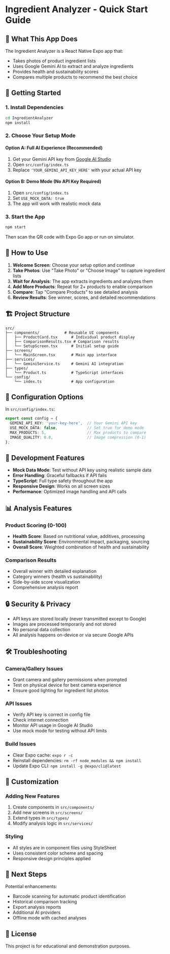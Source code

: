 # Ingredient Analyzer - Quick Start Guide

## 🎯 What This App Does

The Ingredient Analyzer is a React Native Expo app that:
- Takes photos of product ingredient lists
- Uses Google Gemini AI to extract and analyze ingredients
- Provides health and sustainability scores
- Compares multiple products to recommend the best choice

## 🚀 Getting Started

### 1. Install Dependencies
```bash
cd IngredientAnalyzer
npm install
```

### 2. Choose Your Setup Mode

#### Option A: Full AI Experience (Recommended)
1. Get your Gemini API key from [Google AI Studio](https://aistudio.google.com/app/apikey)
2. Open `src/config/index.ts`
3. Replace `'YOUR_GEMINI_API_KEY_HERE'` with your actual API key

#### Option B: Demo Mode (No API Key Required)
1. Open `src/config/index.ts`
2. Set `USE_MOCK_DATA: true`
3. The app will work with realistic mock data

### 3. Start the App
```bash
npm start
```

Then scan the QR code with Expo Go app or run on simulator.

## 📱 How to Use

1. **Welcome Screen**: Choose your setup option and continue
2. **Take Photos**: Use "Take Photo" or "Choose Image" to capture ingredient lists
3. **Wait for Analysis**: The app extracts ingredients and analyzes them
4. **Add More Products**: Repeat for 2+ products to enable comparison
5. **Compare**: Tap "Compare Products" to see detailed analysis
6. **Review Results**: See winner, scores, and detailed recommendations

## 🏗️ Project Structure

```
src/
├── components/           # Reusable UI components
│   ├── ProductCard.tsx      # Individual product display
│   ├── ComparisonResults.tsx # Comparison results
│   └── SetupScreen.tsx      # Initial setup guide
├── screens/
│   └── MainScreen.tsx       # Main app interface
├── services/
│   └── GeminiService.ts     # Gemini AI integration
├── types/
│   └── Product.ts           # TypeScript interfaces
└── config/
    └── index.ts             # App configuration
```

## 🔧 Configuration Options

In `src/config/index.ts`:

```typescript
export const config = {
  GEMINI_API_KEY: 'your-key-here',  // Your Gemini API key
  USE_MOCK_DATA: false,             // Set true for demo mode
  MAX_PRODUCTS: 5,                  // Max products to compare
  IMAGE_QUALITY: 0.8,               // Image compression (0-1)
};
```

## 🧪 Development Features

- **Mock Data Mode**: Test without API key using realistic sample data
- **Error Handling**: Graceful fallbacks if API fails
- **TypeScript**: Full type safety throughout the app
- **Responsive Design**: Works on all screen sizes
- **Performance**: Optimized image handling and API calls

## 📊 Analysis Features

### Product Scoring (0-100)
- **Health Score**: Based on nutritional value, additives, processing
- **Sustainability Score**: Environmental impact, packaging, sourcing
- **Overall Score**: Weighted combination of health and sustainability

### Comparison Results
- Overall winner with detailed explanation
- Category winners (health vs sustainability)
- Side-by-side score visualization
- Comprehensive analysis report

## 🔒 Security & Privacy

- API keys are stored locally (never transmitted except to Google)
- Images are processed temporarily and not stored
- No personal data collection
- All analysis happens on-device or via secure Google APIs

## 🛠️ Troubleshooting

### Camera/Gallery Issues
- Grant camera and gallery permissions when prompted
- Test on physical device for best camera experience
- Ensure good lighting for ingredient list photos

### API Issues
- Verify API key is correct in config file
- Check internet connection
- Monitor API usage in Google AI Studio
- Use mock mode for testing without API limits

### Build Issues
- Clear Expo cache: `expo r -c`
- Reinstall dependencies: `rm -rf node_modules && npm install`
- Update Expo CLI: `npm install -g @expo/cli@latest`

## 🎨 Customization

### Adding New Features
1. Create components in `src/components/`
2. Add new screens in `src/screens/`
3. Extend types in `src/types/`
4. Modify analysis logic in `src/services/`

### Styling
- All styles are in component files using StyleSheet
- Uses consistent color scheme and spacing
- Responsive design principles applied

## 📝 Next Steps

Potential enhancements:
- Barcode scanning for automatic product identification
- Historical comparison tracking
- Export analysis reports
- Additional AI providers
- Offline mode with cached analyses

## 📄 License

This project is for educational and demonstration purposes.
